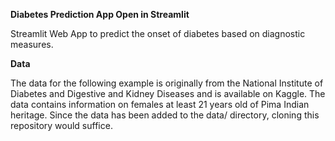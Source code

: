 **Diabetes Prediction App Open in Streamlit**

Streamlit Web App to predict the onset of diabetes based on diagnostic measures.

**Data**

The data for the following example is originally from the National Institute of Diabetes and Digestive and Kidney Diseases and is available on Kaggle. The data contains information on females at least 21 years old of Pima Indian heritage. Since the data has been added to the data/ directory, cloning this repository would suffice.
